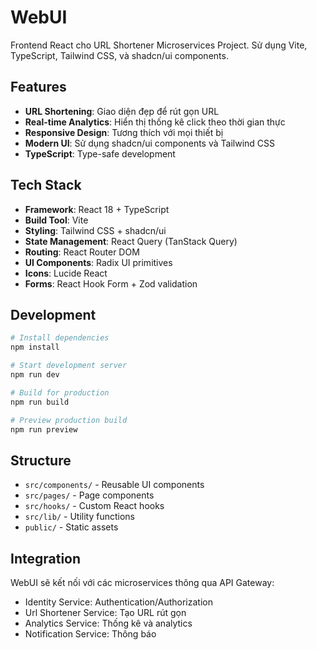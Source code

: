 # WebUI

Frontend React cho URL Shortener Microservices Project. Sử dụng Vite, TypeScript, Tailwind CSS, và shadcn/ui components.

## Features

- **URL Shortening**: Giao diện đẹp để rút gọn URL
- **Real-time Analytics**: Hiển thị thống kê click theo thời gian thực
- **Responsive Design**: Tương thích với mọi thiết bị
- **Modern UI**: Sử dụng shadcn/ui components và Tailwind CSS
- **TypeScript**: Type-safe development

## Tech Stack

- **Framework**: React 18 + TypeScript
- **Build Tool**: Vite
- **Styling**: Tailwind CSS + shadcn/ui
- **State Management**: React Query (TanStack Query)
- **Routing**: React Router DOM
- **UI Components**: Radix UI primitives
- **Icons**: Lucide React
- **Forms**: React Hook Form + Zod validation

## Development

```bash
# Install dependencies
npm install

# Start development server
npm run dev

# Build for production
npm run build

# Preview production build
npm run preview
```

## Structure

- `src/components/` - Reusable UI components
- `src/pages/` - Page components
- `src/hooks/` - Custom React hooks
- `src/lib/` - Utility functions
- `public/` - Static assets

## Integration

WebUI sẽ kết nối với các microservices thông qua API Gateway:
- Identity Service: Authentication/Authorization
- Url Shortener Service: Tạo URL rút gọn
- Analytics Service: Thống kê và analytics
- Notification Service: Thông báo
